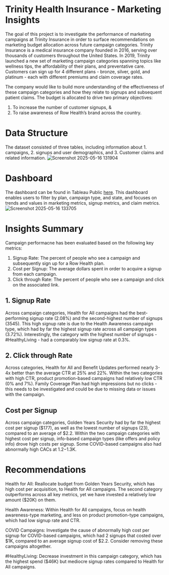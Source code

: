 # Trinity Health Insurance - Marketing Insights

The goal of this project is to investigate the performance of marketing campaigns at Trinity Insurance in order to surface recommendations on marketing budget allocation across future campaign categories.
Trinity Insurance is a medical insurance company founded in 2016, serving over thousands of customers throughout the United States. In 2019, Trinity launched a new set of marketing campaign categories spanning topics like wellness tips, the affordability of their plans, and preventative care. Customers can sign up for 4 different plans - bronze, silver, gold, and platinum - each with different premiums and claim coverage rates.

The company would like to build more understanding of the effectiveness of these campaign categories and how they relate to signups and subsequent patient claims. The budget is allocated to drive two primary objectives: 
  1) To increase the number of customer signups, &
  2) To raise awareness of Row Health’s brand across the country.
     
# Data Structure

The dataset consisted of three tables, including information about 1. campaigns, 2. signups and user demographics, and 3. Customer claims and related information.
![Screenshot 2025-05-16 131904](https://github.com/user-attachments/assets/0c69055b-520e-489b-addc-705da05e502a)

# Dashboard
The dashboard can be found in Tableau Public [here](https://public.tableau.com/app/profile/shilpa.ln.karumanchi/viz/Book2_17474149729050/Dashboard1).
This dashboard enables users to filter by plan, campaign type, and state, and focuses on trends and values in marketing metrics, signup metrics, and claim metrics.
![Screenshot 2025-05-16 133705](https://github.com/user-attachments/assets/a8ac90fe-e381-4327-814e-9e10c80d75da)

# Insights Summary

Campaign performacne has been evaluated based on the following key metrics:
1. Signup Rate: The percent of people who see a campaign and subsequently sign up for a Row Health plan.
2. Cost per Signup: The average dollars spent in order to acquire a signup from each campaign.
3. Click through Rate: The percent of people who see a campaign and click on the associated link.
   
## 1. Signup Rate
Across campaign categories, Health for All campaigns had the best-performing signup rate (2.08%) and the second-highest number of signups (3545).
This high signup rate is due to the Health Awareness campaign type, which had by far the highest signup rate across all campaign types (3.72%).
Interestingly, the category with the highest number of signups - #HealthyLiving - had a comparably low signup rate at 0.3%.

## 2. Click through Rate
Across categories, Health for All and Benefit Updates performed nearly 3-4x better than the average CTR at 25% and 22%.
Within the two categories with high CTR, product promotion-based campaigns had relatively low CTR (0% and 7%).
Family Coverage Plan had high impressions but no clicks - this needs to be investigated and could be due to missing data or issues with the campaign.

## Cost per Signup
Across campaign categories, Golden Years Security had by far the highest cost per signup ($177), as well as the lowest number of signups (23), compared to an average of $2.2.
Within the two campaign categories with highest cost per signup, info-based campaign types (like offers and policy info) drove high costs per signup.
Some COVID-based campaigns also had abnormally high CACs at $1.2-$1.3K.

# Recommendations
Health for All: Reallocate budget from Golden Years Security, which has high cost per acquisition, to Health for All campaigns. The second category outperforms across all key metrics, yet we have invested a relatively low amount ($20K) on them.

Health Awareness: Within Health for All campaigns, focus on health awareness-type marketing, and less on product promotion-type campaigns, which had low signup rate and CTR.

COVID Campaigns: Investigate the cause of abnormally high cost per signup for COVID-based campaigns, which had 2 signups that costed over $1K, compared to an average signup cost of $2.2. Consider removing these campaigns altogether.

#HealthyLiving: Decrease investment in this campaign category, which has the highest spend ($46K) but mediocre signup rates compared to Health for All campaigns.
